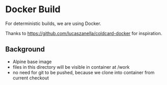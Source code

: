 # Docker Build

For deterministic builds, we are using Docker.

Thanks to <https://github.com/lucaszanella/coldcard-docker> for inspiration.

## Background

- Alpine base image
- files in this directory will be visible in container at /work
- no need for git to be pushed, because we clone into container from current checkout


